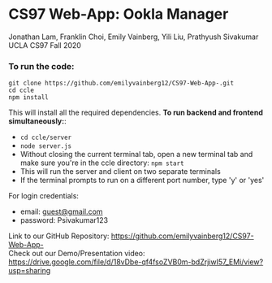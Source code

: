 # CS97 Web-App: Ookla Manager 

Jonathan Lam, Franklin Choi, Emily Vainberg, Yili Liu, Prathyush Sivakumar</br>
UCLA CS97 Fall 2020

### To run the code:

```
git clone https://github.com/emilyvainberg12/CS97-Web-App-.git
cd ccle
npm install
```

This will install all the required dependencies.
**To run backend and frontend simultaneously:**:

- `cd ccle/server`
- `node server.js`
- Without closing the current terminal tab, open a new terminal tab and make sure you're in the ccle directory: `npm start`
- This will run the server and client on two separate terminals
- If the terminal prompts to run on a different port number, type 'y' or 'yes'

For login credentials:

- email: guest@gmail.com
- password: Psivakumar123

Link to our GitHub Repository: https://github.com/emilyvainberg12/CS97-Web-App-<br/>
Check out our Demo/Presentation video: https://drive.google.com/file/d/18vDbe-qf4fsoZVB0m-bdZrjiwI57_EMi/view?usp=sharing
